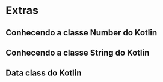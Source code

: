 # Extras

## Conhecendo a classe Number do Kotlin

## Conhecendo a classe String do Kotlin

## Data class do Kotlin



